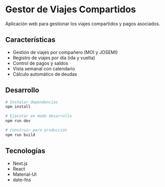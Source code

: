 # Gestor de Viajes Compartidos

Aplicación web para gestionar los viajes compartidos y pagos asociados.

## Características

- Gestión de viajes por compañero (MOI y JOSEMI)
- Registro de viajes por día (ida y vuelta)
- Control de pagos y saldos
- Vista semanal con calendario
- Cálculo automático de deudas

## Desarrollo

```bash
# Instalar dependencias
npm install

# Ejecutar en modo desarrollo
npm run dev

# Construir para producción
npm run build
```

## Tecnologías

- Next.js
- React
- Material-UI
- date-fns
